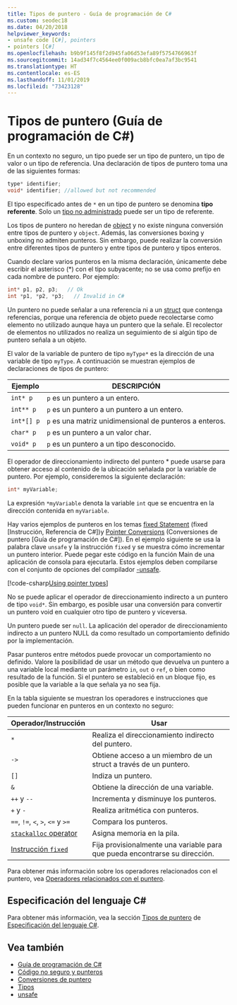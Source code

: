 ```yaml
---
title: Tipos de puntero - Guía de programación de C#
ms.custom: seodec18
ms.date: 04/20/2018
helpviewer_keywords:
- unsafe code [C#], pointers
- pointers [C#]
ms.openlocfilehash: b9b9f145f8f2d945fa06d53efa89f5754766963f
ms.sourcegitcommit: 14ad34f7c4564ee0f009acb8bfc0ea7af3bc9541
ms.translationtype: HT
ms.contentlocale: es-ES
ms.lasthandoff: 11/01/2019
ms.locfileid: "73423128"
---
```

# <a name="pointer-types-c-programming-guide"></a>Tipos de puntero (Guía de programación de C#)

En un contexto no seguro, un tipo puede ser un tipo de puntero, un tipo de valor o un tipo de referencia. Una declaración de tipos de puntero toma una de las siguientes formas:

``` csharp
type* identifier;
void* identifier; //allowed but not recommended
```

El tipo especificado antes de `*` en un tipo de puntero se denomina **tipo referente**. Solo un [tipo no administrado](../../language-reference/builtin-types/unmanaged-types.md) puede ser un tipo de referente.

Los tipos de puntero no heredan de [object](../../language-reference/builtin-types/reference-types.md) y no existe ninguna conversión entre tipos de puntero y `object`. Además, las conversiones boxing y unboxing no admiten punteros. Sin embargo, puede realizar la conversión entre diferentes tipos de puntero y entre tipos de puntero y tipos enteros.

Cuando declare varios punteros en la misma declaración, únicamente debe escribir el asterisco (*) con el tipo subyacente; no se usa como prefijo en cada nombre de puntero. Por ejemplo:

```csharp
int* p1, p2, p3;   // Ok
int *p1, *p2, *p3;   // Invalid in C#
```

Un puntero no puede señalar a una referencia ni a un [struct](../../language-reference/keywords/struct.md) que contenga referencias, porque una referencia de objeto puede recolectarse como elemento no utilizado aunque haya un puntero que la señale. El recolector de elementos no utilizados no realiza un seguimiento de si algún tipo de puntero señala a un objeto.

El valor de la variable de puntero de tipo `myType*` es la dirección de una variable de tipo `myType`. A continuación se muestran ejemplos de declaraciones de tipos de puntero:

|Ejemplo|DESCRIPCIÓN|
|-------------|-----------------|
|`int* p`|`p` es un puntero a un entero.|
|`int** p`|`p` es un puntero a un puntero a un entero.|
|`int*[] p`|`p` es una matriz unidimensional de punteros a enteros.|
|`char* p`|`p` es un puntero a un valor char.|
|`void* p`|`p` es un puntero a un tipo desconocido.|

El operador de direccionamiento indirecto del puntero * puede usarse para obtener acceso al contenido de la ubicación señalada por la variable de puntero. Por ejemplo, consideremos la siguiente declaración:

```csharp
int* myVariable;
```

La expresión `*myVariable` denota la variable `int` que se encuentra en la dirección contenida en `myVariable`.

Hay varios ejemplos de punteros en los temas [fixed Statement](../../language-reference/keywords/fixed-statement.md) (fixed [Instrucción, Referencia de C#])y [Pointer Conversions](./pointer-conversions.md) (Conversiones de puntero [Guía de programación de C#]). En el ejemplo siguiente se usa la palabra clave `unsafe` y la instrucción `fixed` y se muestra cómo incrementar un puntero interior.  Puede pegar este código en la función Main de una aplicación de consola para ejecutarla. Estos ejemplos deben compilarse con el conjunto de opciones del compilador [-unsafe](../../language-reference/compiler-options/unsafe-compiler-option.md).

[!code-csharp[Using pointer types](../../../../samples/snippets/csharp/keywords/FixedKeywordExamples.cs#5)]

No se puede aplicar el operador de direccionamiento indirecto a un puntero de tipo `void*`. Sin embargo, es posible usar una conversión para convertir un puntero void en cualquier otro tipo de puntero y viceversa.

Un puntero puede ser `null`. La aplicación del operador de direccionamiento indirecto a un puntero NULL da como resultado un comportamiento definido por la implementación.

Pasar punteros entre métodos puede provocar un comportamiento no definido. Valore la posibilidad de usar un método que devuelva un puntero a una variable local mediante un parámetro `in`, `out` o `ref`, o bien como resultado de la función. Si el puntero se estableció en un bloque fijo, es posible que la variable a la que señala ya no sea fija.

En la tabla siguiente se muestran los operadores e instrucciones que pueden funcionar en punteros en un contexto no seguro:

|Operador/Instrucción|Usar|
|-------------------------|---------|
|`*`|Realiza el direccionamiento indirecto del puntero.|
|`->`|Obtiene acceso a un miembro de un struct a través de un puntero.|
|`[]`|Indiza un puntero.|
|`&`|Obtiene la dirección de una variable.|
|`++` y `--`|Incrementa y disminuye los punteros.|
|`+` y `-`|Realiza aritmética con punteros.|
|`==`, `!=`, `<`, `>`, `<=` y `>=`|Compara los punteros.|
|[`stackalloc` operator](../../language-reference/operators/stackalloc.md)|Asigna memoria en la pila.|
|[Instrucción `fixed`](../../language-reference/keywords/fixed-statement.md)|Fija provisionalmente una variable para que pueda encontrarse su dirección.|

Para obtener más información sobre los operadores relacionados con el puntero, vea [Operadores relacionados con el puntero](../../language-reference/operators/pointer-related-operators.md).

## <a name="c-language-specification"></a>Especificación del lenguaje C#

Para obtener más información, vea la sección [Tipos de puntero](~/_csharplang/spec/unsafe-code.md#pointer-types) de [Especificación del lenguaje C#](~/_csharplang/spec/introduction.md).

## <a name="see-also"></a>Vea también

- [Guía de programación de C#](../index.md)
- [Código no seguro y punteros](index.md)
- [Conversiones de puntero](pointer-conversions.md)
- [Tipos](/dotnet/csharp/language-reference/keywords)
- [unsafe](../../language-reference/keywords/unsafe.md)
